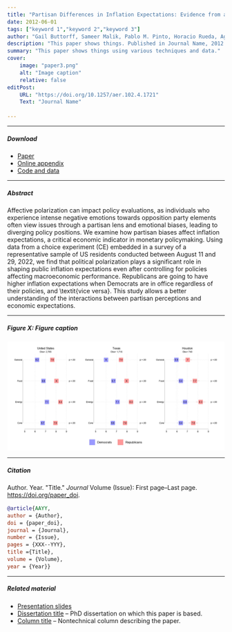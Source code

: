 ```yaml
---
title: "Partisan Differences in Inflation Expectations: Evidence from a Conjoint Experiment" 
date: 2012-06-01
tags: ["keyword 1","keyword 2","keyword 3"]
author: "Gail Buttorff, Sameer Malik, Pablo M. Pinto, Horacio Rueda, Agustín Vallejo, and M.C. Sunny Wong"
description: "This paper shows things. Published in Journal Name, 2012." 
summary: "This paper shows things using various techniques and data." 
cover:
    image: "paper3.png"
    alt: "Image caption"
    relative: false
editPost:
    URL: "https://doi.org/10.1257/aer.102.4.1721"
    Text: "Journal Name"

---
```


---

##### Download

+ [Paper](paper1.pdf)
+ [Online appendix](appendix1.pdf)
+ [Code and data](https://github.com/pmichaillat/job-rationing)

---

##### Abstract

Affective polarization can impact policy evaluations, as individuals who experience intense negative emotions towards opposition party elements often view issues through a partisan lens and emotional biases, leading to diverging policy positions. We examine how partisan biases affect inflation expectations, a critical economic indicator in monetary policymaking. Using data from a choice experiment (CE) embedded in a survey of a representative sample of US residents conducted between August 11 and 29, 2022, we find that political polarization plays a significant role in shaping public inflation expectations even after controlling for policies affecting macroeconomic performance. Republicans are going to have higher inflation expectations when Democrats are in office regardless of their policies, and \textit{vice versa}. This study allows a better understanding of the interactions between partisan perceptions and economic expectations.

---

##### Figure X: Figure caption

![](paper3.png)

---

##### Citation

Author. Year. "Title." *Journal* Volume (Issue): First page–Last page. https://doi.org/paper_doi.

```BibTeX
@article{AAYY,
author = {Author},
doi = {paper_doi},
journal = {Journal},
number = {Issue},
pages = {XXX--YYY},
title ={Title},
volume = {Volume},
year = {Year}}
```

---

##### Related material

+ [Presentation slides](presentation1.pdf)
+ [Dissertation title](https://escholarship.org/uc/item/7jr3m96r) – PhD dissertation on which this paper is based.
+ [Column title](https://cep.lse.ac.uk/pubs/download/cp365.pdf) – Nontechnical column describing the paper.

